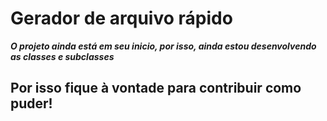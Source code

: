 # Gerador de arquivo rápido
**_O projeto ainda está em seu inicio, por isso, ainda estou desenvolvendo as classes e subclasses_**

Por isso fique à vontade para contribuir como puder!
---

